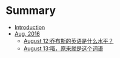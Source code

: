 # Summary

* [Introduction](README.md)
* [Aug, 2016](201608/README.md)
   * [August 12:乔布斯的英语是什么水平？](201608/20160812-steve-jobs-speech.md)
   * [August 13:哦，原来就是这个词语](201608/20160813.md)

